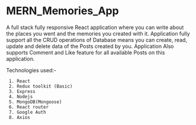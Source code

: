 # MERN_Memories_App

A full stack fully responsive React application where you can write about the places you went and the memories you created with it. 
Application fully support all the CRUD operations of Database means you can create, read, update and delete data of the Posts created by you. Application Also supports Comment and Like feature for all available Posts on this application.

Technologies used:-
```
 1. React
 2. Redux toolkit (Basic)
 3. Express
 4. Nodejs
 5. MongoDB(Mongoose)
 6. React router
 7. Google Auth
 8. Axios
 ```
